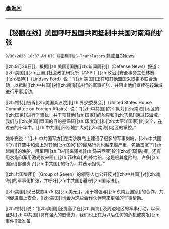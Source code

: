 ###  [:house:返回](README.md)
---


## 【秘翻在线】美国呼吁盟国共同抵制中共国对南海的扩张
`9/30/2023 10:37 AM UTC 秘密翻譯組G-Translators` [轉載自GNews](https://gnews.org/articles/1759928)

[[zh:9月29日]]，根据[[zh:美国]]国防[[zh:新闻周刊]]（Defense News）报道：[[zh:美国]][[zh:亚洲]]社会政策研究所（ASPI）[[zh:政治]]安全事务主任林赛·[[zh:福特]]（Lindsey Ford）说：“[[zh:美国]]正在和其他盟国采取更多联合活动，以抵制[[zh:中共国]]对[[zh:南海]]进行的军事扩张，并阻止他们继续在该海域进行军事活动。

[[zh:福特]]告诉[[zh:美国众议院]][[zh:外交委员会]]（United States House Committee on Foreign Affairs）说：“[[zh:中共国]]的军队对[[zh:南海]]地区的[[zh:国家]]进行了骚扰，并干预其他[[zh:国家]]的船只和[[zh:飞机]]通过该海域，我们与[[zh:美国]]盟国的目的是保证[[zh:印度洋]]和[[zh:太平洋国家]]的安全，在过去的十年中，[[zh:中共国]]不断地扩大对[[zh:南海]]地区的掌控。”

她补充说：“[[zh:中共国军方]]在南沙群岛上建设了很多的军事岗哨，[[zh:中共国军方]]在空中和海上对其他[[zh:国家]]的侵略行为也越来越严重，包括击沉了[[zh:越南]]的渔船，用军用[[zh:飞机]]来骚扰[[zh:马来西亚]]的[[zh:能源]]勘探，还有用水炮和军用激光仪来阻止[[zh:菲律宾]]的补给船，这是极其危险的，许多[[zh:国家]]都谴责了[[zh:中共国]]的行为，并表示担忧。”

[[zh:七国集团]]（Group of Seven）的领导人也公开反对[[zh:中共国]]对[[zh:南海]]的军事化扩张，并呼吁[[zh:中共国]]遵守[[zh:国际法]]。

[[zh:美国]]现已拨款4.75 亿[[zh:美元]]，用于增强与[[zh:东南亚国家]]的合作，共同促进海上安全，[[zh:美国]]也会为这些合作伙伴带来更强的军事帮助。

[[zh:福特]]说：“[[zh:美国]]还提高了在[[zh:南海]]及周边地区的军事行动，以保证对[[zh:中共国]]具有强大的威慑力，我们也正在为以后任何的危机或突发[[zh:事件]]做准备。
